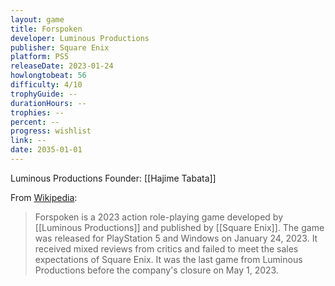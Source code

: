 ```yaml
---
layout: game
title: Forspoken
developer: Luminous Productions
publisher: Square Enix
platform: PS5
releaseDate: 2023-01-24
howlongtobeat: 56
difficulty: 4/10
trophyGuide: --
durationHours: --
trophies: --
percent: --
progress: wishlist
link: --
date: 2035-01-01
---
```


Luminous Productions Founder: [[Hajime Tabata]]

From [Wikipedia](https://en.wikipedia.org/wiki/Forspoken):

> Forspoken is a 2023 action role-playing game developed by [[Luminous Productions]] and published by [[Square Enix]]. The game was released for PlayStation 5 and Windows on January 24, 2023. It received mixed reviews from critics and failed to meet the sales expectations of Square Enix. It was the last game from Luminous Productions before the company's closure on May 1, 2023.

